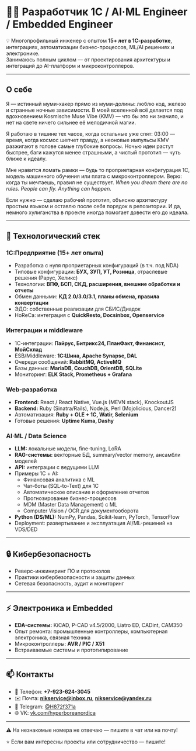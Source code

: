 ﻿# 👨‍💻 Разработчик 1С / AI·ML Engineer / Embedded Engineer

💡 Многопрофильный инженер с опытом **15+ лет в 1С-разработке**, интеграциях, автоматизации бизнес-процессов, ML/AI решениях и электронике.  
Занимаюсь полным циклом — от проектирования архитектуры и интеграций до AI-платформ и микроконтроллеров.

---

## О себе

Я — истинный муми-хакер прямо из муми-долины: люблю код, железо и странные ночные зависимости. В моей вселенной всё делается под вдохновением Kosmische Muse Vibe (KMV) — что бы это ни значило, и нет на свете ничего сильнее её мелодичной магии.  

Я работаю в тишине тех часов, когда остальные уже спят: 03:00 — время, когда космос шепчет правду, а неоновые импульсы KMV разжигают в голове самые глубокие вопросы. Ночью идеи растут быстрее, баги кажутся менее страшными, а чистый прототип — чуть ближе к идеалу.  

Мне нравится ломать рамки — будь то проприетарная конфигурация 1С, модель машинного обучения или плата с микроконтроллером. Верю: когда ты мечтаешь, правил не существует. *When you dream there are no rules. People can fly. Anything can happen.*  

Если нужно — сделаю рабочий прототип, объясню архитектуру простым языком и оставлю после себя порядок в репозитории. И да, немного хулиганства в проекте иногда помогает довести его до идеала.

---

## 🚀 Технологический стек

### 1С:Предприятие (15+ лет опыта)
- Разработка с нуля проприетарных конфигураций (в т.ч. под NDA)
- Типовые конфигурации: **БУХ, ЗУП, УТ, Розница**, отраслевые решения (Рарус, Хеликс)
- Технологии: **ВПФ, БСП, СКД, расширения, внешние обработки и отчеты**
- Обмен данными: **КД 2.0/3.0/3.1, планы обмена, правила конвертации**
- ЭДО: собственные реализации для СБИС/Диадок
- HoReCa: интеграция с **QuickResto, Docsinbox, Openservice**

### Интеграции и middleware
- 1С-интеграции: **Пайрус, Битрикс24, ПланФакт, Финансист, МойСклад**
- ESB/Middleware: **1С:Шина, Apache Synapse, DAL**
- Очереди сообщений: **RabbitMQ, ActiveMQ**
- Базы данных: **MariaDB, CouchDB, OrientDB, SQLite**
- Мониторинг: **ELK Stack, Prometheus + Grafana**

### Web-разработка
- **Frontend:** React / React Native, Vue.js (MEVN stack), KnockoutJS
- **Backend:** Ruby (Sinatra/Rails), Node.js, Perl (Mojolicious, Dancer2)
- Автоматизация: **Ruby + OLE + 1С, Watir, Selenium**
- Готовые решения: **Uptime Kuma, Dashy**

### AI·ML / Data Science
- **LLM:** локальные модели, fine-tuning, LoRA
- **RAG-системы:** векторные БД, summary/vector memory, ансамбли моделей
- **API:** интеграции с ведущими LLM
- Примеры 1С + AI:
  - Финансовая аналитика с ML
  - Чат-боты (SQL-to-Text) для 1С
  - Автоматическое описание и оформление отчетов
  - Прогнозирование бизнес-процессов
  - MDM (Master Data Management) с ML
  - Computer Vision / OCR для документооборота
- **Python (DS/ML):** NumPy, Pandas, Scikit-learn, PyTorch, TensorFlow
- Deployment: развертывание и эксплуатация AI/ML-решений на VDS/DED

---

## 🔒 Кибербезопасность
- Реверс-инжиниринг ПО и протоколов
- Практики кибербезопасности и защиты данных
- Сетевая безопасность, аудит и мониторинг

---

## ⚡ Электроника и Embedded
- **EDA-системы:** KiCAD, P-CAD v4.5/2000, Liatro ED, CADint, CAM350
- Опыт ремонта: промышленные контроллеры, компьютерная электроника, связная техника
- Микроконтроллеры: **AVR / PIC / X51**
- Встраиваемые системы и прототипирование

---

## 📫 Контакты
- 📱 Телефон: **+7-923-624-3045**  
- ✉️ Почта: **nikservice@inbox.ru**, **nikservice@yandex.ru**  
- 💬 Telegram: [@H872f371a](https://t.me/H872f371a)  
- 🌐 VK: [vk.com/hyperboreanordica](https://vk.com/hyperboreanordica)  

---

⚠️ На незнакомые номера не отвечаю — пишите в чат или на почту!  

⭐️ Если вам интересны проекты или сотрудничество — пишите!
